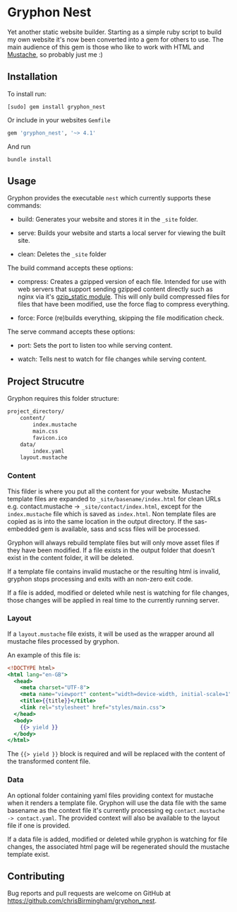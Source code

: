 # Gryphon Nest

Yet another static website builder. Starting as a simple ruby script to build my own website it's now been converted into a gem for others to use. The main audience of this gem is those who like to work with HTML and [Mustache](https://mustache.github.io/), so probably just me :)

## Installation

To install run:

```commandline
[sudo] gem install gryphon_nest
```

Or include in your websites `Gemfile`

```ruby
gem 'gryphon_nest', '~> 4.1'
```

And run

```commandline
bundle install
```

## Usage

Gryphon provides the executable `nest` which currently supports these commands:

* build: Generates your website and stores it in the `_site` folder.

* serve: Builds your website and starts a local server for viewing the built site.

* clean: Deletes the `_site` folder

The build command accepts these options:

* compress: Creates a gzipped version of each file. Intended for use with web servers that support sending gzipped content directly such as nginx via it's [gzip_static module](https://nginx.org/en/docs/http/ngx_http_gzip_static_module.html). This will only build compressed files for files that have been modified, use the force flag to compress everything.

* force: Force (re)builds everything, skipping the file modification check.

The serve command accepts these options:

* port: Sets the port to listen too while serving content.

* watch: Tells nest to watch for file changes while serving content.

## Project Strucutre

Gryphon requires this folder structure:

```txt
project_directory/
    content/
        index.mustache
        main.css
        favicon.ico
    data/
        index.yaml
    layout.mustache
```

### Content

This filder is where you put all the content for your website. Mustache template files are expanded to `_site/basename/index.html` for clean URLs e.g. contact.mustache -> `_site/contact/index.html`, except for the `index.mustache` file which is saved as `index.html`. Non template files are copied as is into the same location in the output directory. If the sas-embedded gem is available, sass and scss files will be processed.

Gryphon will always rebuild template files but will only move asset files if they have been modified. If a file exists in the output folder that doesn't exist in the content folder, it will be deleted.

If a template file contains invalid mustache or the resulting html is invalid, gryphon stops processing and exits with an non-zero exit code.

If a file is added, modified or deleted while nest is watching for file changes, those changes will be applied in real time to the currently running server.

### Layout

If a `layout.mustache` file exists, it will be used as the wrapper around all mustache files processed by gryphon.

An example of this file is: 

```mustache
<!DOCTYPE html>
<html lang="en-GB">
  <head>
    <meta charset="UTF-8">
    <meta name="viewport" content="width=device-width, initial-scale=1">
    <title>{{title}}</title>
    <link rel="stylesheet" href="styles/main.css">
  </head>
  <body>
    {{> yield }}
  </body>
</html>
```

The `{{> yield }}` block is required and will be replaced with the content of the transformed content file.

### Data

An optional folder containing yaml files providing context for mustache when it renders a template file. Gryphon will use the data file with the same basename as the context file it's currently processing eg `contact.mustache -> contact.yaml`. The provided context will also be available to the layout file if one is provided.

If a data file is added, modified or deleted while gryphon is watching for file changes, the associated html page will be regenerated should the mustache template exist.

## Contributing

Bug reports and pull requests are welcome on GitHub at https://github.com/chrisBirmingham/gryphon_nest.
